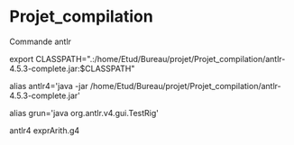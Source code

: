 # Projet_compilation

Commande antlr

export CLASSPATH=".:/home/Etud/Bureau/projet/Projet_compilation/antlr-4.5.3-complete.jar:$CLASSPATH"

alias antlr4='java -jar /home/Etud/Bureau/projet/Projet_compilation/antlr-4.5.3-complete.jar'

alias grun='java org.antlr.v4.gui.TestRig'

antlr4 exprArith.g4
